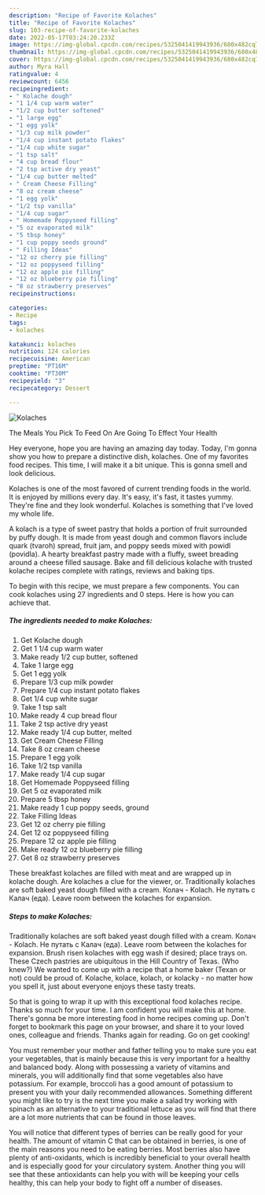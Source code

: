 ```yaml
---
description: "Recipe of Favorite Kolaches"
title: "Recipe of Favorite Kolaches"
slug: 103-recipe-of-favorite-kolaches
date: 2022-05-17T03:24:20.233Z
image: https://img-global.cpcdn.com/recipes/5325041419943936/680x482cq70/kolaches-recipe-main-photo.jpg
thumbnail: https://img-global.cpcdn.com/recipes/5325041419943936/680x482cq70/kolaches-recipe-main-photo.jpg
cover: https://img-global.cpcdn.com/recipes/5325041419943936/680x482cq70/kolaches-recipe-main-photo.jpg
author: Myra Hall
ratingvalue: 4
reviewcount: 6456
recipeingredient:
- " Kolache dough"
- "1 1/4 cup warm water"
- "1/2 cup butter softened"
- "1 large egg"
- "1 egg yolk"
- "1/3 cup milk powder"
- "1/4 cup instant potato flakes"
- "1/4 cup white sugar"
- "1 tsp salt"
- "4 cup bread flour"
- "2 tsp active dry yeast"
- "1/4 cup butter melted"
- " Cream Cheese Filling"
- "8 oz cream cheese"
- "1 egg yolk"
- "1/2 tsp vanilla"
- "1/4 cup sugar"
- " Homemade Poppyseed filling"
- "5 oz evaporated milk"
- "5 tbsp honey"
- "1 cup poppy seeds ground"
- " Filling Ideas"
- "12 oz cherry pie filling"
- "12 oz poppyseed filling"
- "12 oz apple pie filling"
- "12 oz blueberry pie filling"
- "8 oz strawberry preserves"
recipeinstructions:

categories:
- Recipe
tags:
- kolaches

katakunci: kolaches 
nutrition: 124 calories
recipecuisine: American
preptime: "PT16M"
cooktime: "PT30M"
recipeyield: "3"
recipecategory: Dessert

---
```



![Kolaches](https://img-global.cpcdn.com/recipes/5325041419943936/680x482cq70/kolaches-recipe-main-photo.jpg)

The Meals You Pick To Feed On Are Going To Effect Your Health

Hey everyone, hope you are having an amazing day today. Today, I'm gonna show you how to prepare a distinctive dish, kolaches. One of my favorites food recipes. This time, I will make it a bit unique. This is gonna smell and look delicious.

Kolaches is one of the most favored of current trending foods in the world. It is enjoyed by millions every day. It's easy, it's fast, it tastes yummy. They're fine and they look wonderful. Kolaches is something that I've loved my whole life.

A kolach is a type of sweet pastry that holds a portion of fruit surrounded by puffy dough. It is made from yeast dough and common flavors include quark (tvaroh) spread, fruit jam, and poppy seeds mixed with powidl (povidla). A hearty breakfast pastry made with a fluffy, sweet breading around a cheese filled sausage. Bake and fill delicious kolache with trusted kolache recipes complete with ratings, reviews and baking tips.


To begin with this recipe, we must prepare a few components. You can cook kolaches using 27 ingredients and 0 steps. Here is how you can achieve that.

<!--inarticleads1-->

##### The ingredients needed to make Kolaches:

1. Get  Kolache dough
1. Get 1 1/4 cup warm water
1. Make ready 1/2 cup butter, softened
1. Take 1 large egg
1. Get 1 egg yolk
1. Prepare 1/3 cup milk powder
1. Prepare 1/4 cup instant potato flakes
1. Get 1/4 cup white sugar
1. Take 1 tsp salt
1. Make ready 4 cup bread flour
1. Take 2 tsp active dry yeast
1. Make ready 1/4 cup butter, melted
1. Get  Cream Cheese Filling
1. Take 8 oz cream cheese
1. Prepare 1 egg yolk
1. Take 1/2 tsp vanilla
1. Make ready 1/4 cup sugar
1. Get  Homemade Poppyseed filling
1. Get 5 oz evaporated milk
1. Prepare 5 tbsp honey
1. Make ready 1 cup poppy seeds, ground
1. Take  Filling Ideas
1. Get 12 oz cherry pie filling
1. Get 12 oz poppyseed filling
1. Prepare 12 oz apple pie filling
1. Make ready 12 oz blueberry pie filling
1. Get 8 oz strawberry preserves


These breakfast kolaches are filled with meat and are wrapped up in kolache dough. Are kolaches a clue for the viewer, or. Traditionally kolaches are soft baked yeast dough filled with a cream. Колач - Kolach. Не путать с Калач (еда). Leave room between the kolaches for expansion. 

<!--inarticleads2-->

##### Steps to make Kolaches:



Traditionally kolaches are soft baked yeast dough filled with a cream. Колач - Kolach. Не путать с Калач (еда). Leave room between the kolaches for expansion. Brush risen kolaches with egg wash if desired; place trays on. These Czech pastries are ubiquitous in the Hill Country of Texas. (Who knew?) We wanted to come up with a recipe that a home baker (Texan or not) could be proud of. Kolache, kolace, kolach, or kolacky - no matter how you spell it, just about everyone enjoys these tasty treats. 

So that is going to wrap it up with this exceptional food kolaches recipe. Thanks so much for your time. I am confident you will make this at home. There's gonna be more interesting food in home recipes coming up. Don't forget to bookmark this page on your browser, and share it to your loved ones, colleague and friends. Thanks again for reading. Go on get cooking!

You must remember your mother and father telling you to make sure you eat your vegetables, that is mainly because this is very important for a healthy and balanced body. Along with possessing a variety of vitamins and minerals, you will additionally find that some vegetables also have potassium. For example, broccoli has a good amount of potassium to present you with your daily recommended allowances. Something different you might like to try is the next time you make a salad try working with spinach as an alternative to your traditional lettuce as you will find that there are a lot more nutrients that can be found in those leaves.

You will notice that different types of berries can be really good for your health. The amount of vitamin C that can be obtained in berries, is one of the main reasons you need to be eating berries. Most berries also have plenty of anti-oxidants, which is incredibly beneficial to your overall health and is especially good for your circulatory system. Another thing you will see that these antioxidants can help you with will be keeping your cells healthy, this can help your body to fight off a number of diseases.
